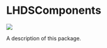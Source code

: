 # LHDSComponents

![](https://github.com/luizhammeli/LHDSComponents/workflows/CI-iOS/badge.svg)

A description of this package.

